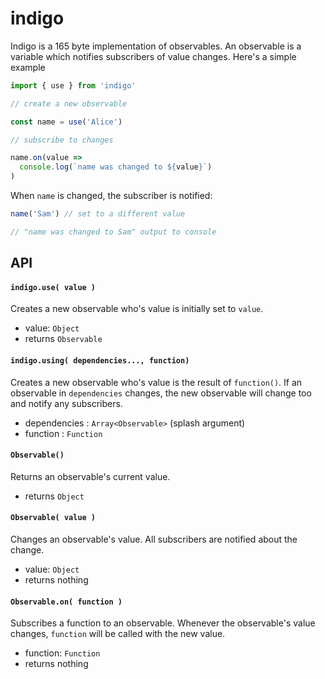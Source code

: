# indigo

Indigo is a 165 byte implementation of observables. An observable is a variable which notifies subscribers of value changes. Here's a simple example

```js
import { use } from 'indigo'

// create a new observable

const name = use('Alice')

// subscribe to changes

name.on(value => 
  console.log(`name was changed to ${value}`)
)

```

When `name` is changed, the subscriber is notified:

```js
name('Sam') // set to a different value

// "name was changed to Sam" output to console
```

## API

#### `indigo.use( value )`

Creates a new observable who's value is initially set to `value`.

* value: `Object`
* returns `Observable`


#### `indigo.using( dependencies..., function)`

Creates a new observable who's value is the result of `function()`. If an observable in `dependencies` changes, the new observable will change too and notify any subscribers.

* dependencies : `Array<Observable>` (splash argument)
* function : `Function`


#### `Observable()`

Returns an observable's current value.

* returns `Object`


#### `Observable( value )`

Changes an observable's value. All subscribers are notified about the change.

* value: `Object`
* returns nothing


#### `Observable.on( function )`

Subscribes a function to an observable. Whenever the observable's value changes, `function` will be called with the new value.

* function: `Function`
* returns nothing
